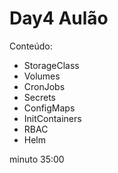 # Day4 Aulão

Conteúdo:
- StorageClass
- Volumes
- CronJobs
- Secrets
- ConfigMaps
- InitContainers
- RBAC
- Helm

minuto 35:00